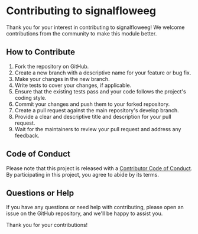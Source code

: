 # Contributing to signalfloweeg

Thank you for your interest in contributing to signalfloweeg! We welcome contributions from the community to make this module better.

## How to Contribute

1. Fork the repository on GitHub.
2. Create a new branch with a descriptive name for your feature or bug fix.
3. Make your changes in the new branch.
4. Write tests to cover your changes, if applicable.
5. Ensure that the existing tests pass and your code follows the project's coding style.
6. Commit your changes and push them to your forked repository.
7. Create a pull request against the main repository's develop branch.
8. Provide a clear and descriptive title and description for your pull request.
9. Wait for the maintainers to review your pull request and address any feedback.

## Code of Conduct

Please note that this project is released with a [Contributor Code of Conduct](CODE_OF_CONDUCT.md). By participating in this project, you agree to abide by its terms.

## Questions or Help

If you have any questions or need help with contributing, please open an issue on the GitHub repository, and we'll be happy to assist you.

Thank you for your contributions!


